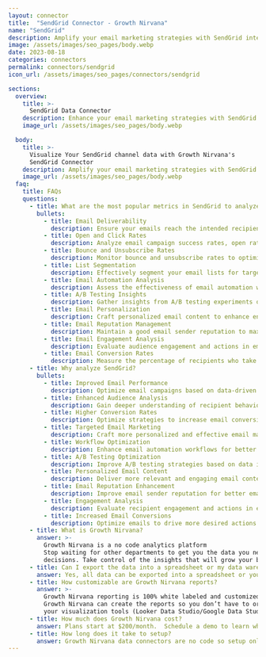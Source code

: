 ```yaml
---
layout: connector
title:  "SendGrid Connector - Growth Nirvana"
name: "SendGrid"
description: Amplify your email marketing strategies with SendGrid integration, gaining actionable insights from campaign data analysis.
image: /assets/images/seo_pages/body.webp
date: 2023-08-18
categories: connectors
permalink: connectors/sendgrid
icon_url: /assets/images/seo_pages/connectors/sendgrid

sections:
  overview:
    title: >-
      SendGrid Data Connector
    description: Enhance your email marketing strategies with SendGrid integration. Seamlessly merge marketing data, unlocking insights that shape campaign strategies and operational excellence.
    image_url: /assets/images/seo_pages/body.webp

  body:
    title: >-
      Visualize Your SendGrid channel data with Growth Nirvana's
      SendGrid Connector
    description: Amplify your email marketing strategies with SendGrid integration, gaining actionable insights from campaign data analysis.
    image_url: /assets/images/seo_pages/body.webp
  faq:
    title: FAQs
    questions:
      - title: What are the most popular metrics in SendGrid to analyze?
        bullets:
          - title: Email Deliverability
            description: Ensure your emails reach the intended recipients with high deliverability rates.
          - title: Open and Click Rates
            description: Analyze email campaign success rates, open rates, and click-through rates.
          - title: Bounce and Unsubscribe Rates
            description: Monitor bounce and unsubscribe rates to optimize email campaigns.
          - title: List Segmentation
            description: Effectively segment your email lists for targeted marketing campaigns.
          - title: Email Automation Analysis
            description: Assess the effectiveness of email automation workflows.
          - title: A/B Testing Insights
            description: Gather insights from A/B testing experiments on email campaigns.
          - title: Email Personalization
            description: Craft personalized email content to enhance engagement.
          - title: Email Reputation Management
            description: Maintain a good email sender reputation to maximize deliverability.
          - title: Email Engagement Analysis
            description: Evaluate audience engagement and actions in email campaigns.
          - title: Email Conversion Rates
            description: Measure the percentage of recipients who take desired actions in emails.
      - title: Why analyze SendGrid?
        bullets:
          - title: Improved Email Performance
            description: Optimize email campaigns based on data-driven insights.
          - title: Enhanced Audience Analysis
            description: Gain deeper understanding of recipient behavior and preferences.
          - title: Higher Conversion Rates
            description: Optimize strategies to increase email conversion rates.
          - title: Targeted Email Marketing
            description: Craft more personalized and effective email marketing campaigns.
          - title: Workflow Optimization
            description: Enhance email automation workflows for better results.
          - title: A/B Testing Optimization
            description: Improve A/B testing strategies based on data insights.
          - title: Personalized Email Content
            description: Deliver more relevant and engaging email content to recipients.
          - title: Email Reputation Enhancement
            description: Improve email sender reputation for better email deliverability.
          - title: Engagement Analysis
            description: Evaluate recipient engagement and actions in email campaigns.
          - title: Increased Email Conversions
            description: Optimize emails to drive more desired actions from recipients.
      - title: What is Growth Nirvana?
        answer: >-
          Growth Nirvana is a no code analytics platform 
          Stop waiting for other departments to get you the data you need to make critical business 
          decisions. Take control of the insights that will grow your business.
      - title: Can I export the data into a spreadsheet or my data warehouse?
        answer: Yes, all data can be exported into a spreadsheet or your data warehouse (Google BigQuery, AWS, Snowflake, Azure, etc)
      - title: How customizable are Growth Nirvana reports?
        answer: >-
          Growth Nirvana reporting is 100% white labeled and customized to your specifications.
          Growth Nirvana can create the reports so you don’t have to or you can connect
          your visualization tools (Looker Data Studio/Google Data Studio, Tableau, PowerBI, etc) to Growth Nirvana.
      - title: How much does Growth Nirvana cost?
        answer: Plans start at $200/month.  Schedule a demo to learn what plan is best for you.
      - title: How long does it take to setup?
        answer: Growth Nirvana data connectors are no code so setup only requires a few clicks.
---
```

